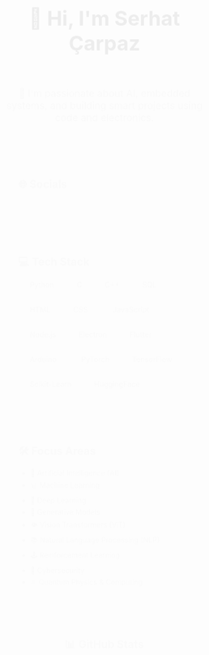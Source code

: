 <!DOCTYPE html>
<html lang="en">
<head>
  <meta charset="UTF-8" />
  <meta name="viewport" content="width=device-width, initial-scale=1.0" />
  <title>Serhat Çarpaz | Portfolio</title>
  <link href="https://fonts.googleapis.com/css2?family=Orbitron&family=Roboto&display=swap" rel="stylesheet" />
  <style>
    * {
      box-sizing: border-box;
      margin: 0;
      padding: 0;
    }

    body {
      font-family: 'Roboto', sans-serif;
      background: #0f0c29;
      background: linear-gradient(45deg, #0f0c29, #302b63, #24243e);
      color: #fff;
      overflow-x: hidden;
    }

    h1 {
      font-family: 'Orbitron', sans-serif;
      font-size: 2.5rem;
      text-align: center;
      margin-top: 2rem;
      animation: slideDown 1.2s ease-out;
    }

    p {
      text-align: center;
      margin: 1rem auto;
      max-width: 600px;
      font-size: 1.2rem;
      animation: fadeIn 2s ease;
    }

    section {
      padding: 2rem;
      animation: fadeInUp 2s ease;
    }

    .badges a {
      display: inline-block;
      margin: 0.5rem;
      animation: floatUp 0.5s ease-in-out forwards;
    }

    .stack span {
      display: inline-block;
      margin: 0.4rem;
      font-size: 0.9rem;
      padding: 0.6rem 1rem;
      border-radius: 5px;
      background-color: rgba(255, 255, 255, 0.1);
      backdrop-filter: blur(3px);
      transition: transform 0.3s ease;
    }

    .stack span:hover {
      transform: scale(1.1);
    }

    .focus li {
      margin-bottom: 0.4rem;
    }

    .stats img {
      width: 45%;
      margin: 1rem;
      border-radius: 8px;
      animation: fadeIn 2s ease;
    }

    /* Animations */
    @keyframes slideDown {
      from { transform: translateY(-50px); opacity: 0; }
      to { transform: translateY(0); opacity: 1; }
    }

    @keyframes fadeIn {
      from { opacity: 0; }
      to { opacity: 1; }
    }

    @keyframes fadeInUp {
      from { transform: translateY(30px); opacity: 0; }
      to { transform: translateY(0); opacity: 1; }
    }

    @keyframes floatUp {
      from { transform: translateY(20px); opacity: 0; }
      to { transform: translateY(0); opacity: 1; }
    }

    footer {
      text-align: center;
      font-size: 0.8rem;
      padding: 1rem;
      color: #ccc;
    }
  </style>
</head>
<body>
  <h1>👋 Hi, I'm Serhat Çarpaz</h1>
  <p>🚀 I'm passionate about AI, embedded systems, and building smart projects using code and electronics.</p>

  <section>
    <h2>🌐 Socials</h2>
    <div class="badges">
      <a href="https://linkedin.com/in/senin-linkin" target="_blank"><img src="https://img.shields.io/badge/LinkedIn-blue?style=for-the-badge&logo=linkedin&logoColor=white" /></a>
      <a href="https://discordapp.com/users/senin-idin" target="_blank"><img src="https://img.shields.io/badge/Discord-5865F2?style=for-the-badge&logo=discord&logoColor=white" /></a>
      <a href="https://huggingface.co/serhatcarpaz" target="_blank"><img src="https://img.shields.io/badge/HuggingFace-FF6F00?style=for-the-badge&logo=huggingface&logoColor=white" /></a>
    </div>
  </section>

  <section>
    <h2>💻 Tech Stack</h2>
    <div class="stack">
      <span>Python</span><span>C</span><span>C++</span><span>SQL</span><span>HTML</span><span>CSS</span>
      <span>JavaScript</span><span>Node.js</span><span>Electron</span><span>Flutter</span><span>Arduino</span>
      <span>PyTorch</span><span>TensorFlow</span><span>Scikit-Learn</span><span>HuggingFace</span>
    </div>
  </section>

  <section>
    <h2>🛠 Focus Areas</h2>
    <ul class="focus">
      <li>🧠 Artificial Intelligence (AI)</li>
      <li>📊 Machine Learning</li>
      <li>🤖 Deep Learning</li>
      <li>🎨 Generative Models</li>
      <li>👁️ Vision Transformers (ViT)</li>
      <li>📚 Natural Language Processing (NLP)</li>
      <li>🕹️ Reinforcement Learning</li>
      <li>🔐 Cybersecurity</li>
      <li>⚛️ Quantum Physics & Computing</li>
    </ul>
  </section>

  <section class="stats" align="center">
    <h2>📊 GitHub Stats</h2>
    <img src="https://github-readme-stats.vercel.app/api?username=serhat-carpaz&show_icons=true&theme=tokyonight" />
    <img src="https://github-readme-streak-stats.herokuapp.com/?user=serhat-carpaz&theme=tokyonight" />
  </section>

  <footer>
    © 2025 Serhat Çarpaz. Built with 💙 and HTML/CSS.
  </footer>
</body>
</html>
